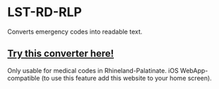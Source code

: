 # LST-RD-RLP
 Converts emergency codes into readable text.

## [Try this converter here!](https://saugstauberr.github.io/LST-RD-RLP/)

Only usable for medical codes in Rhineland-Palatinate. iOS WebApp-compatible (to use this feature add this website to your home screen).
